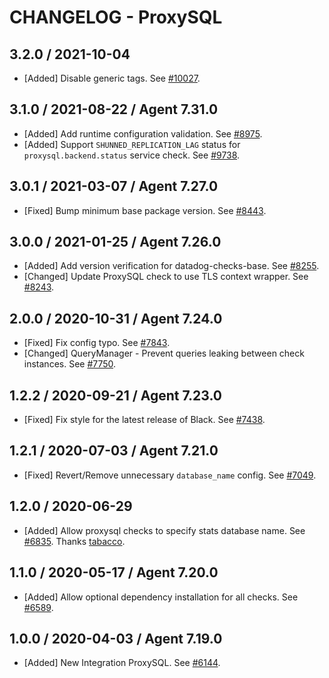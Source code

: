 # CHANGELOG - ProxySQL

## 3.2.0 / 2021-10-04

* [Added] Disable generic tags. See [#10027](https://github.com/DataDog/integrations-core/pull/10027).

## 3.1.0 / 2021-08-22 / Agent 7.31.0

* [Added] Add runtime configuration validation. See [#8975](https://github.com/DataDog/integrations-core/pull/8975).
* [Added] Support `SHUNNED_REPLICATION_LAG` status for `proxysql.backend.status` service check. See [#9738](https://github.com/DataDog/integrations-core/pull/9738).

## 3.0.1 / 2021-03-07 / Agent 7.27.0

* [Fixed] Bump minimum base package version. See [#8443](https://github.com/DataDog/integrations-core/pull/8443).

## 3.0.0 / 2021-01-25 / Agent 7.26.0

* [Added] Add version verification for datadog-checks-base. See [#8255](https://github.com/DataDog/integrations-core/pull/8255).
* [Changed] Update ProxySQL check to use TLS context wrapper. See [#8243](https://github.com/DataDog/integrations-core/pull/8243).

## 2.0.0 / 2020-10-31 / Agent 7.24.0

* [Fixed] Fix config typo. See [#7843](https://github.com/DataDog/integrations-core/pull/7843).
* [Changed] QueryManager - Prevent queries leaking between check instances. See [#7750](https://github.com/DataDog/integrations-core/pull/7750).

## 1.2.2 / 2020-09-21 / Agent 7.23.0

* [Fixed] Fix style for the latest release of Black. See [#7438](https://github.com/DataDog/integrations-core/pull/7438).

## 1.2.1 / 2020-07-03 / Agent 7.21.0

* [Fixed] Revert/Remove unnecessary `database_name` config. See [#7049](https://github.com/DataDog/integrations-core/pull/7049).

## 1.2.0 / 2020-06-29

* [Added] Allow proxysql checks to specify stats database name. See [#6835](https://github.com/DataDog/integrations-core/pull/6835). Thanks [tabacco](https://github.com/tabacco).

## 1.1.0 / 2020-05-17 / Agent 7.20.0

* [Added] Allow optional dependency installation for all checks. See [#6589](https://github.com/DataDog/integrations-core/pull/6589).

## 1.0.0 / 2020-04-03 / Agent 7.19.0

* [Added] New Integration ProxySQL. See [#6144](https://github.com/DataDog/integrations-core/pull/6144).
